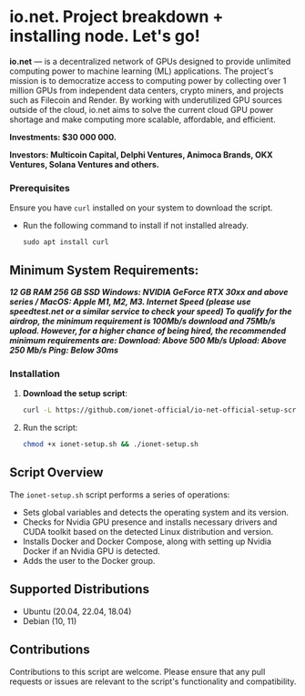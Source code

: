 # io.net. Project breakdown + installing node. Let's go!

**io.net** — is a decentralized network of GPUs designed to provide unlimited computing power to machine learning (ML) applications. The project's mission is to democratize access to computing power by collecting over 1 million GPUs from independent data centers, crypto miners, and projects such as Filecoin and Render. By working with underutilized GPU sources outside of the cloud, io.net aims to solve the current cloud GPU power shortage and make computing more scalable, affordable, and efficient.

**Investments: $30 000 000.**

**Investors: Multicoin Capital, Delphi Ventures, Animoca Brands, OKX Ventures, Solana Ventures and others.**

### Prerequisites

Ensure you have `curl` installed on your system to download the script. 
- Run the following command to install if not installed already.<br>
     ```
     sudo apt install curl
     ```
## Minimum System Requirements: 

***12 GB RAM
256 GB SSD
Windows: NVIDIA GeForce RTX 30xx and above series / MacOS: Apple M1, M2, M3.
Internet Speed (please use speedtest.net or a similar service to check your speed)
To qualify for the airdrop, the minimum requirement is 100Mb/s download and 75Mb/s upload. However, for a higher chance of being hired, the recommended minimum requirements are:
Download: Above 500 Mb/s
Upload: Above 250 Mb/s
Ping: Below 30ms***

### Installation

1. **Download the setup script**:

   ```bash
   curl -L https://github.com/ionet-official/io-net-official-setup-script/raw/main/ionet-setup.sh -o ionet-setup.sh

2. Run the script:
   ```bash
   chmod +x ionet-setup.sh && ./ionet-setup.sh
   
## Script Overview

The `ionet-setup.sh` script performs a series of operations:

- Sets global variables and detects the operating system and its version.
- Checks for Nvidia GPU presence and installs necessary drivers and CUDA toolkit based on the detected Linux distribution and version.
- Installs Docker and Docker Compose, along with setting up Nvidia Docker if an Nvidia GPU is detected.
- Adds the user to the Docker group.
## Supported Distributions

- Ubuntu (20.04, 22.04, 18.04)
- Debian (10, 11)

## Contributions

Contributions to this script are welcome. Please ensure that any pull requests or issues are relevant to the script's functionality and compatibility.
